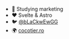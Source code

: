 - 🌱 Studying marketing 
- ❤️ Svelte & Astro
- 🐦 [@bLaCkwEwGG](https://twitter.com/bLaCkwEwGG/)
- 🌍 [cocotier.ro](https://cocotier.ro)

